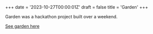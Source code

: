 +++
date = '2023-10-27T00:00:01Z'
draft = false
title = 'Garden'
+++

Garden was a hackathon project built over a weekend.

[See garden here](https://garden.theplaceplace.com)
